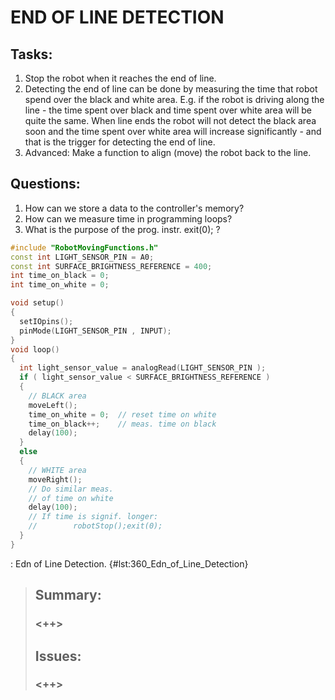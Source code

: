# END OF LINE DETECTION

## Tasks:

1. Stop the robot when it reaches the end of line.
2. Detecting the end of line can be done by measuring the time that robot spend over the black and white area. E.g. if the robot is driving along the line - the time spent over black and time spent over white area will be quite the same. When line ends the robot will not detect the black area soon and the time spent over white area will increase significantly - and that is the trigger for detecting the end of line.
3. Advanced: Make a function to align (move) the robot back to the line.

## Questions:

1.  How can we store a data to the controller\'s memory?
2.  How can we measure time in programming loops?
3. What is the purpose of the prog. instr. exit(0); ?

```cpp
#include "RobotMovingFunctions.h"
const int LIGHT_SENSOR_PIN = A0;
const int SURFACE_BRIGHTNESS_REFERENCE = 400;
int time_on_black = 0;
int time_on_white = 0;

void setup()
{
  setIOpins();
  pinMode(LIGHT_SENSOR_PIN , INPUT);
}
void loop()
{
  int light_sensor_value = analogRead(LIGHT_SENSOR_PIN );
  if ( light_sensor_value < SURFACE_BRIGHTNESS_REFERENCE )
  {
    // BLACK area
    moveLeft();
    time_on_white = 0;  // reset time on white
    time_on_black++;    // meas. time on black
    delay(100);
  }
  else
  {
    // WHITE area
    moveRight();
    // Do similar meas.
    // of time on white
    delay(100); 
    // If time is signif. longer:
    //        robotStop();exit(0);
  }
}
```
: Edn of Line Detection. {#lst:360_Edn_of_Line_Detection}

> ## Summary:
> ### <++>
>
> ## Issues:
> ### <++>
>
